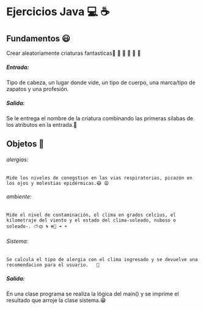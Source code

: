 # Ejercicios Java 💻 ☕️   ️

## Fundamentos 😃
Crear aleatoriamente criaturas fantasticas🐼 🐍 🐑 🐷 🐧 🐙
##### Entrada:
Tipo de cabeza, un lugar donde vide, un tipo de cuerpo, una marca/tipo de zapatos y una profesión.
##### Salida: 
Se le entrega el nombre de la criatura combinando las primeras silabas de los atributos en la entrada.👷



## Objetos 🎍
###### alergias:
    Mide los niveles de conegstion en las vias respiratorias, picazón en los ojos y molestias epidérmicas.😷 😫
###### ambiente:
    Mide el nivel de contaminación, el clima en grados celcius, el kilometraje del viento y el estado del clima-soleado, nuboso o soleado-. ⛅️🌞 🌀 ❄️🍃 ☔️ ☀️
###### Sistema:
    Se calcula el tipo de alergia con el clima ingresado y se devuelve una recomendacion para el usuario.	👾
##### Salida: 
En una clase programa se realiza la lógica del main() y se imprime el resultado que arroje la clase sistema.😁